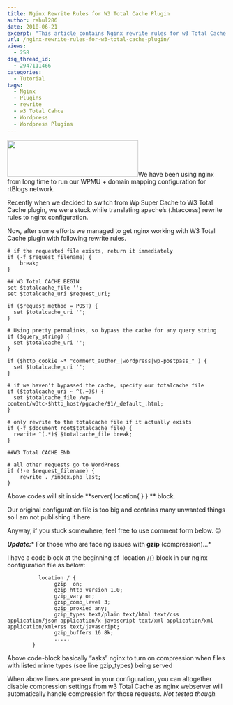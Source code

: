 ```yaml
---
title: Nginx Rewrite Rules for W3 Total Cache Plugin
author: rahul286
date: 2010-06-21
excerpt: "This article contains Nginx rewrite rules for w3 Total Cache plugin, converted from apache's (.htaccess) rewrite rules. Nginx configuration given in this post is tested and found to be working."
url: /nginx-rewrite-rules-for-w3-total-cache-plugin/
views:
  - 258
dsq_thread_id:
  - 2947111466
categories:
  - Tutorial
tags:
  - Nginx
  - Plugins
  - rewrite
  - w3 Total Cahce
  - Wordpress
  - Wordpress Plugins
---
```

[<img class="size-medium  alignright wp-image-51396" src="http://cdn.devilsworkshop.org/files/2010/06/Nginx-Logo-300x83.png" alt="" width="300" height="83" />][1]We have been using nginx from long time to run our WPMU + domain mapping configuration for rtBlogs network.

Recently when we decided to switch from Wp Super Cache to W3 Total Cache plugin, we were stuck while translating apache&#8217;s (.htaccess) rewrite rules to nginx configuration.

Now, after some efforts we managed to get nginx working with W3 Total Cache plugin with following rewrite rules.

<pre><code class="no-highlight"># if the requested file exists, return it immediately
if (-f $request_filename) {
	break;
}

## W3 Total CACHE BEGIN
set $totalcache_file '';
set $totalcache_uri $request_uri;

if ($request_method = POST) {
  set $totalcache_uri '';
}

# Using pretty permalinks, so bypass the cache for any query string
if ($query_string) {
  set $totalcache_uri '';
}

if ($http_cookie ~* "comment_author_|wordpress|wp-postpass_" ) {
  set $totalcache_uri '';
}

# if we haven't bypassed the cache, specify our totalcache file
if ($totalcache_uri ~ ^(.+)$) {
  set $totalcache_file /wp-content/w3tc-$http_host/pgcache/$1/_default_.html;
}

# only rewrite to the totalcache file if it actually exists
if (-f $document_root$totalcache_file) {
  rewrite ^(.*)$ $totalcache_file break;
}                 

##W3 Total CACHE END

# all other requests go to WordPress
if (!-e $request_filename) {
	rewrite . /index.php last;
}</code></pre>

Above codes will sit inside **server{ location{ } } ** block.

Our original configuration file is too big and contains many unwanted things so I am not publishing it here.

Anyway, if you stuck somewhere, feel free to use comment form below. 😉

***Update:**** For those who are faceing issues with **gzip** (compression)&#8230;*

I have a code block at the beginning of  location /{} block in our nginx configuration file as below:

<pre><code class="no-highlight">          location / {
               gzip  on;
               gzip_http_version 1.0;
               gzip_vary on;
               gzip_comp_level 3;
               gzip_proxied any;
               gzip_types text/plain text/html text/css application/json application/x-javascript text/xml application/xml application/xml+rss text/javascript;
               gzip_buffers 16 8k;
               .....
        }</code></pre>

Above code-block basically &#8220;asks&#8221; nginx to turn on compression when files with listed mime types (see line gzip_types) being served

When above lines are present in your configuration, you can altogether disable compression settings from w3 Total Cache as nginx webserver will automatically handle compression for those requests. *Not tested though.*

 [1]: http://cdn.devilsworkshop.org/files/2010/06/Nginx-Logo.png
